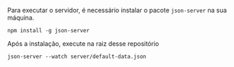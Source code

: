 Para executar o servidor, é necessário instalar o pacote `json-server` na sua máquina.

```
npm install -g json-server
```

Após a instalação, execute na raiz desse repositório

```
json-server --watch server/default-data.json
```
